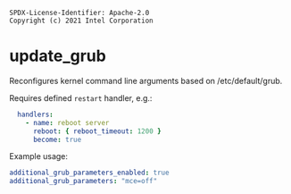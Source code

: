 ```text
SPDX-License-Identifier: Apache-2.0
Copyright (c) 2021 Intel Corporation
```

# update_grub

Reconfigures kernel command line arguments based on /etc/default/grub.

Requires defined `restart` handler, e.g.:

```yaml
  handlers:
    - name: reboot server
      reboot: { reboot_timeout: 1200 }
      become: true
```

Example usage:
```yaml
additional_grub_parameters_enabled: true
additional_grub_parameters: "mce=off"
```
